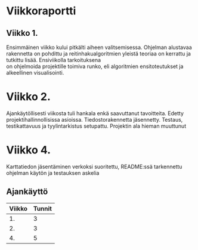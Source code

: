 # Viikkoraportti 

## Viikko 1. 

Ensimmäinen viikko kului pitkälti aiheen valitsemisessa. Ohjelman alustavaa rakennetta on pohdittu 
ja reitinhakualgoritmien yleistä teoriaa on kerrattu ja tutkittu lisää. Ensiviikolla tarkoituksena  
on ohjelmoida projektille toimiva runko, eli algoritmien ensitoteutukset ja alkeellinen visualisointi.

# Viikko 2.

Ajankäytöllisesti viikosta tuli hankala enkä saavuttanut tavoitteita. Edetty projektihallinnollisissa asioissa. 
Tiedostorakennetta jäsennetty. Testaus, testikattavuus ja tyylintarkistus setupattu. Projektin ala hieman muuttunut

# Viikko 4.

Karttatiedon jäsentäminen verkoksi suoritettu, README:ssä tarkennettu ohjelman käytön ja testauksen askelia

## Ajankäyttö

| Viikko | Tunnit |
|--- | --- |
| 1. | 3 |
| 2. | 3 |
| 4. | 5 |